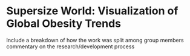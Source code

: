 # Supersize World: Visualization of Global Obesity Trends

Include a breakdown of how the work was split among group members
commentary on the research/development process
